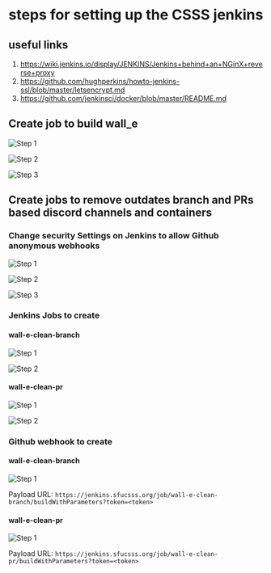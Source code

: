 # steps for setting up the CSSS jenkins

## useful links

1. https://wiki.jenkins.io/display/JENKINS/Jenkins+behind+an+NGinX+reverse+proxy
1. https://github.com/hughperkins/howto-jenkins-ssl/blob/master/letsencrypt.md
1. https://github.com/jenkinsci/docker/blob/master/README.md


## Create job to build wall_e
![Step 1](jenkins_build_wall-e_1.jpg)

![Step 2](jenkins_build_wall-e_2.jpg)

![Step 3](jenkins_build_wall-e_3.jpg)

## Create jobs to remove outdates branch and PRs based discord channels and containers

### Change security Settings on Jenkins to allow Github anonymous webhooks

![Step 1](jenkins_configure_security_1.jpg)

![Step 2](jenkins_configure_security_2.jpg)

![Step 3](jenkins_configure_security_3.jpg)

### Jenkins Jobs to create

#### wall-e-clean-branch

![Step 1](jenkins_wall-e-clean-branch_1.jpg)

![Step 2](jenkins_wall-e-clean-branch_2.jpg)

#### wall-e-clean-pr

![Step 1](jenkins_wall-e-clean-pr_1.jpg)

![Step 2](jenkins_wall-e-clean-pr_2.jpg)

### Github webhook to create

#### wall-e-clean-branch

![Step 1](github_wall-e-clean-branch.jpg)

Payload URL: `https://jenkins.sfucsss.org/job/wall-e-clean-branch/buildWithParameters?token=<token>`

#### wall-e-clean-pr

![Step 1](github_wall-e-clean-pr.jpg)

Payload URL: `https://jenkins.sfucsss.org/job/wall-e-clean-pr/buildWithParameters?token=<token>`
